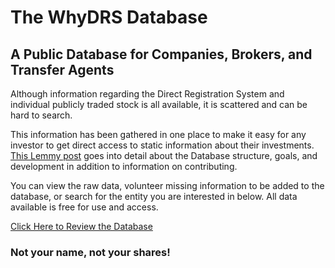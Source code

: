 # The WhyDRS Database

## A Public Database for Companies, Brokers, and Transfer Agents

Although information regarding the Direct Registration System and individual publicly traded stock is all available, it is scattered and can be hard to search.

This information has been gathered in one place to make it easy for any investor to get direct access to static information about their investments. [This Lemmy post](https://lemmy.whynotdrs.org/post/21495) goes into detail about the Database structure, goals, and development in addition to information on contributing.

You can view the raw data, volunteer missing information to be added to the database, or search for the entity you are interested in below. All data available is free for use and access.

[Click Here to Review the Database](https://whydrsdatabase.on.fleek.co/)

### Not your name, not your shares!
